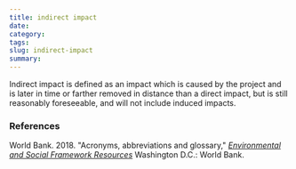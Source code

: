```yaml
---
title: indirect impact
date:
category:
tags:
slug: indirect-impact
summary:
---
```



Indirect impact is defined as an impact which is caused by the project and is later in time or farther
removed in distance than a direct impact, but is still reasonably foreseeable, and will not include induced
impacts. 

### References

World Bank. 2018. "Acronyms, abbreviations and glossary," _[Environmental and Social Framework Resources](https://www.worldbank.org/en/projects-operations/environmental-and-social-framework/brief/environmental-and-social-framework-resources)_ Washington D.C.: World Bank.
